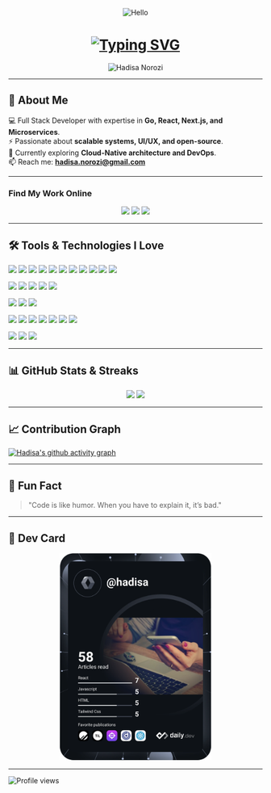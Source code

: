 <!-- Waving Hand + Name -->
<p align="center">
  <img src="wave.gif" width="100px" alt="Hello" />
</p>

<h1 align="center">
  <a href="https://github.com/hadisa">
    <img src="https://readme-typing-svg.herokuapp.com?font=Fira+Code&size=26&duration=4000&pause=500&center=true&vCenter=true&width=550&lines=Hi+%F0%9F%91%8B%2C+I'm+Hadisa+Norozi;Full+Stack+Developer;Go+%7C+React+%7C+Next.js+%7C+Microservices" alt="Typing SVG">
  </a>
</h1>

<p align="center">
  <img src="https://readme-components.vercel.app/api?component=text&text=IM%20HADISA%20NOROZI&fill=15d8fe-gradient(62deg,%20%238EC5FC%200%25,%20%23E0C3FC%20100%25)" alt="Hadisa Norozi"/>
</p>

---

## 🚀 About Me  
💻 Full Stack Developer with expertise in **Go, React, Next.js, and Microservices**.  
⚡ Passionate about **scalable systems, UI/UX, and open-source**.  
🌱 Currently exploring **Cloud-Native architecture and DevOps**.  
📫 Reach me: **[hadisa.norozi@gmail.com](https://github.com/hadisa)**  

---

### Find My Work Online

<p align="center">
  <a href="https://hadisa.github.io/"><img src="https://img.shields.io/badge/Landing%20Page-FF5733?style=for-the-badge&logoColor=white" /></a>
  <a href="https://portfolio-gilt-xi-64.vercel.app/"><img src="https://img.shields.io/badge/Website%20&%20Portfolio-4F93D7?style=for-the-badge&logoColor=white" /></a>
  <a href="https://app.daily.dev/hadisa"><img src="https://img.shields.io/badge/Blog-0077B5?style=for-the-badge&logo=blogger&logoColor=white" /></a>
</p>

---
## 🛠️ Tools & Technologies I Love  

<p align="center">

  <!-- Frontend -->
  <a href="#"><img src="https://readme-components.vercel.app/api?component=logo&logo=next.js&fill=black&svgfill=15d8fe"></a>
  <a href="#"><img src="https://readme-components.vercel.app/api?component=logo&logo=react&animation=spin&fill=black&svgfill=15d8fe"></a>
  <a href="#"><img src="https://readme-components.vercel.app/api?component=logo&logo=react-native&animation=spin&fill=black&svgfill=15d8fe"></a>
  <a href="#"><img src="https://readme-components.vercel.app/api?component=logo&logo=redux&animation=spin&fill=black&svgfill=764abc"></a>
  <a href="#"><img src="https://readme-components.vercel.app/api?component=logo&logo=typescript&fill=black&svgfill=3178c6"></a>
  <a href="#"><img src="https://readme-components.vercel.app/api?component=logo&logo=javascript&fill=black&svgfill=f7df1e"></a>
  <a href="#"><img src="https://readme-components.vercel.app/api?component=logo&logo=tailwindcss&fill=black&svgfill=06b6d4"></a>
  <a href="#"><img src="https://readme-components.vercel.app/api?component=logo&logo=bootstrap&fill=black&svgfill=7952b3"></a>
  <a href="#"><img src="https://readme-components.vercel.app/api?component=logo&logo=css3&fill=black&svgfill=2965f1"></a>
  <a href="#"><img src="https://readme-components.vercel.app/api?component=logo&logo=html5&fill=black&svgfill=e34f26"></a>
  <a href="#"><img src="https://readme-components.vercel.app/api?component=logo&logo=sass&fill=black&svgfill=cd6799"></a>
  <!-- Backend -->
  <a href="#"><img src="https://readme-components.vercel.app/api?component=logo&logo=node.js&fill=black&svgfill=339933"></a>
  <a href="#"><img src="https://readme-components.vercel.app/api?component=logo&logo=strapi&fill=black&svgfill=2e7eea"></a>
  <a href="#"><img src="https://readme-components.vercel.app/api?component=logo&logo=go&fill=black&svgfill=00add8"></a>
  <a href="#"><img src="https://readme-components.vercel.app/api?component=logo&logo=java&fill=black&svgfill=f89820"></a>
  <a href="#"><img src="https://readme-components.vercel.app/api?component=logo&logo=graphql&fill=black&svgfill=e10098"></a>
  <!-- Databases -->
  <a href="#"><img src="https://readme-components.vercel.app/api?component=logo&logo=postgresql&fill=black&svgfill=336791"></a>
  <a href="#"><img src="https://readme-components.vercel.app/api?component=logo&logo=mysql&fill=black&svgfill=4479a1"></a>
  <a href="#"><img src="https://readme-components.vercel.app/api?component=logo&logo=mongodb&fill=black&svgfill=47a248"></a>
  <!-- DevOps & Tools -->
  <a href="#"><img src="https://readme-components.vercel.app/api?component=logo&logo=docker&fill=black&svgfill=2496ed"></a>
  <a href="#"><img src="https://readme-components.vercel.app/api?component=logo&logo=kubernetes&fill=black&svgfill=326ce5"></a>
  <a href="#"><img src="https://readme-components.vercel.app/api?component=logo&logo=gitlab&fill=black&svgfill=fca121"></a>
  <a href="#"><img src="https://readme-components.vercel.app/api?component=logo&logo=bitbucket&fill=black&svgfill=0052cc"></a>
  <a href="#"><img src="https://readme-components.vercel.app/api?component=logo&logo=git&fill=black&svgfill=f05032"></a>
  <a href="#"><img src="https://readme-components.vercel.app/api?component=logo&logo=github&fill=black&svgfill=ffffff"></a>
  <a href="#"><img src="https://readme-components.vercel.app/api?component=logo&logo=npm&fill=black&svgfill=cb3837"></a>
  <!-- Build Tools & Testing -->
  <a href="#"><img src="https://readme-components.vercel.app/api?component=logo&logo=webpack&fill=black&svgfill=8ed5fa&animation=spin"></a>
  <a href="#"><img src="https://readme-components.vercel.app/api?component=logo&logo=babel&fill=black&svgfill=f9dc3e"></a>
  <a href="#"><img src="https://readme-components.vercel.app/api?component=logo&logo=jest&fill=black&svgfill=c21325"></a>

</p>



---

## 📊 GitHub Stats & Streaks  

<p align="center">
  <img width="48%" src="https://github-readme-stats.vercel.app/api?username=hadisa&show_icons=true&theme=tokyonight" />
  <img width="48%" src="https://streak-stats.demolab.com/?user=hadisa&theme=tokyonight" />
</p>

---

## 📈 Contribution Graph  
[![Hadisa's github activity graph](https://github-readme-activity-graph.vercel.app/graph?username=hadisa&theme=tokyo-night)](https://github.com/ashutosh00710/github-readme-activity-graph)

---

## 🎯 Fun Fact  
> "Code is like humor. When you have to explain it, it’s bad."

---

## 🪪 Dev Card  
<p align="center">
  <a href="https://app.daily.dev/hadisa">
    <img src="https://github.com/hadisa/hadisa/blob/main/devcard.svg" alt="Hadisa's Dev Card" width="300"/>
  </a>
</p>

---

![Profile views](https://gpvc.arturio.dev/hadisa)
